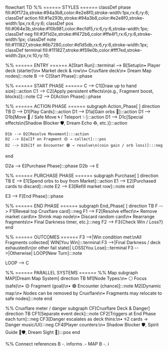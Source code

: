 flowchart TD
  %% ====== STYLES ======
  classDef phase fill:#0f172a,stroke:#94a3b8,color:#e2e8f0,stroke-width:1px,rx:6,ry:6;
  classDef action fill:#1e293b,stroke:#94a3b8,color:#e2e8f0,stroke-width:1px,rx:6,ry:6;
  classDef pos fill:#064e3b,stroke:#10b981,color:#ecfdf5,rx:6,ry:6,stroke-width:1px;
  classDef neg fill:#3f1d2e,stroke:#f472b6,color:#ffe4f1,rx:6,ry:6,stroke-width:1px;
  classDef note fill:#111827,stroke:#6b7280,color:#d1d5db,rx:6,ry:6,stroke-width:1px;
  classDef terminal fill:#111827,stroke:#f59e0b,color:#fff7ed,stroke-width:2px,rx:10,ry:10;

  %% ====== ENTRY ======
  A[Start Run]:::terminal --> B[Setup\n• Player deck (starter)\n• Market deck & row\n• Cruxflare deck\n• Dream Map nodes]:::note
  B --> C[Start Phase]:::phase

  %% ====== START PHASE ======
  C --> C1[Draw up to hand size]:::action
  C1 --> C2[Apply persistent effects\n(e.g., Fragment boost, blocks)]:::note
  C2 --> D[Action Phase]:::phase

  %% ====== ACTION PHASE ======
  subgraph Action_Phase[ ]
    direction TB
    D --> D1[Play Cards]:::action
    D1 --> D1a[Gain orbs 🎯]:::action
    D1 --> D1b[Move 👣 / Safe Move 🌀 / Teleport ✨]:::action
    D1 --> D1c[Special effects\n(Shadow Blocker 🛡️, Dream Echo ♻️, etc.)]:::action

    D1b --> D2[Resolve Movement]:::action
    D2 --> D2a[If on Fragment 🟡 → collect]:::pos
    D2 --> D2b[If on Encounter 🟣 → resolve\n(coin gain / orb loss)]:::neg
  end

  D2a --> E[Purchase Phase]:::phase
  D2b --> E

  %% ====== PURCHASE PHASE ======
  subgraph Purchase[ ]
    direction TB
    E --> E1[Spend orbs to buy from Market]:::action
    E1 --> E2[Purchased cards to discard]:::note
    E2 --> E3[Refill market row]:::note
  end

  E3 --> F[End Phase]:::phase

  %% ====== END PHASE ======
  subgraph End_Phase[ ]
    direction TB
    F --> F1[Reveal top Cruxflare card]:::neg
    F1 --> F2[Resolve effect\n• Remove market card\n• Shrink map node\n• Discard random card\n• Rearrange fragments\n• Final Darkness timer, etc.]:::neg
    F2 --> F3{Check Win / Loss?}
  end

  %% ====== OUTCOMES ======
  F3 -->|Win condition met:\nAll Fragments collected| WIN[You Win]:::terminal
  F3 -->|Final Darkness / deck exhausted\n(or other fail state)| LOSS[You Lose]:::terminal
  F3 -->|Otherwise| LOOP[New Turn]:::note

  LOOP --> C

  %% ====== PARALLEL SYSTEMS ======
  %% Map
  subgraph MAP[Dream Map System]
    direction TB
    M1[Node Types:\n• ⚪ Focus (safe)\n• 🟡 Fragment (goal)\n• 🟣 Encounter (chance)]:::note
    M2[Dynamic map:\n• Nodes can be removed by Cruxflare\n• Fragments may relocate to safe nodes]:::note
  end

  %% Cruxflare meter / danger
  subgraph CF[Cruxflare Deck & Danger]
    direction TB
    CF1[Separate event deck]:::note
    CF2[Triggers at End Phase each turn]:::neg
    CF3[Danger escalates as deck thins:\n• ≤2 cards → Danger music/UI]:::neg
    CF4[Player counters:\n• Shadow Blocker 🛡️, Spirit Guide 👣🛡️, Dream Sight 🔮]:::pos
  end

  %% Connect references
  B -. informs .- MAP
  B -. i

